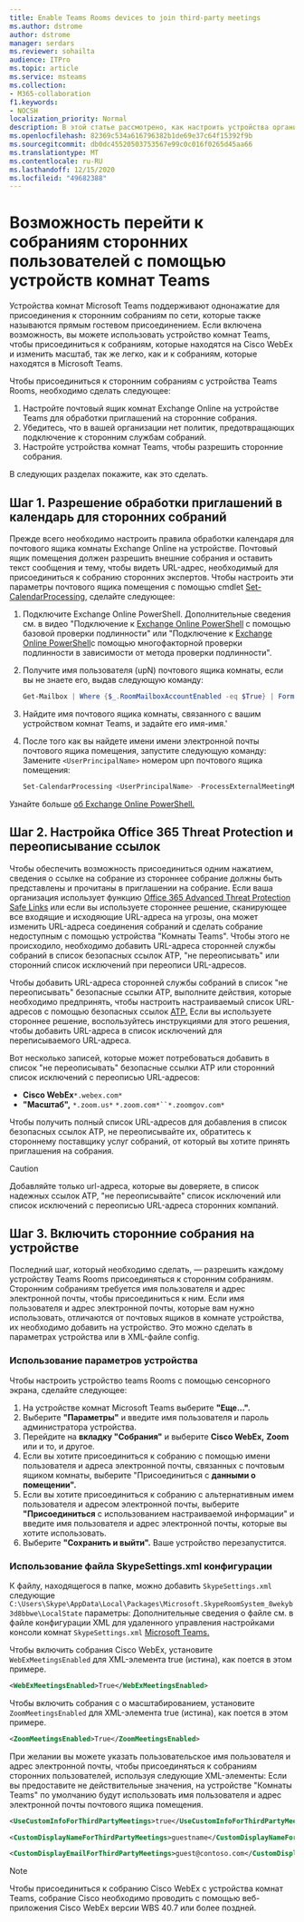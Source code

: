 ```yaml
---
title: Enable Teams Rooms devices to join third-party meetings
ms.author: dstrome
author: dstrome
manager: serdars
ms.reviewer: sohailta
audience: ITPro
ms.topic: article
ms.service: msteams
ms.collection:
- M365-collaboration
f1.keywords:
- NOCSH
localization_priority: Normal
description: В этой статье рассмотрено, как настроить устройства организации и комнат Teams для поддержки сторонних собраний, присоединяемых к Cisco WebEx и Zoom.
ms.openlocfilehash: 82369c534a616796382b1de69e37c64f15392f9b
ms.sourcegitcommit: db0dc45520503753567e99c0c016f0265d45aa66
ms.translationtype: MT
ms.contentlocale: ru-RU
ms.lasthandoff: 12/15/2020
ms.locfileid: "49682388"
---
```

# <a name="enable-teams-room-devices-to-join-third-party-meetings"></a>Возможность перейти к собраниям сторонних пользователей с помощью устройств комнат Teams

Устройства комнат Microsoft Teams поддерживают однонажатие для присоединения к сторонним собраниям по сети, которые также называются прямым гостевом присоединением. Если включена возможность, вы можете использовать устройство комнат Teams, чтобы присоединиться к собраниям, которые находятся на Cisco WebEx и изменить масштаб, так же легко, как и к собраниям, которые находятся в Microsoft Teams.

Чтобы присоединиться к сторонним собраниям с устройства Teams Rooms, необходимо сделать следующее:

1. Настройте почтовый ящик комнат Exchange Online на устройстве Teams для обработки приглашений на сторонние собрания.
2. Убедитесь, что в вашей организации нет политик, предотвращающих подключение к сторонним службам собраний.
3. Настройте устройства комнат Teams, чтобы разрешить сторонние собрания.

В следующих разделах покажите, как это сделать.

## <a name="step-1-allow-calendar-invite-processing-for-third-party-meetings"></a>Шаг 1. Разрешение обработки приглашений в календарь для сторонних собраний

Прежде всего необходимо настроить правила обработки календаря для почтового ящика комнаты Exchange Online на устройстве. Почтовый ящик помещения должен разрешить внешние собрания и оставить текст сообщения и тему, чтобы видеть URL-адрес, необходимый для присоединиться к собранию сторонних экспертов. Чтобы настроить эти параметры почтового ящика помещения с помощью cmdlet [Set-CalendarProcessing,](https://docs.microsoft.com/powershell/module/exchange/set-calendarprocessing?view=exchange-ps.) сделайте следующее:

1. Подключите Exchange Online PowerShell. Дополнительные сведения см. в видео "Подключение к [Exchange Online PowerShell](https://docs.microsoft.com/powershell/exchange/connect-to-exchange-online-powershell?view=exchange-ps) с помощью базовой проверки подлинности" или "Подключение к [Exchange Online PowerShell](https://docs.microsoft.com/powershell/exchange/mfa-connect-to-exchange-online-powershell?view=exchange-ps)с помощью многофакторной проверки подлинности в зависимости от метода проверки подлинности".

2. Получите имя пользователя (upN) почтового ящика комнаты, если вы не знаете его, выдав следующую команду:

    ```powershell
    Get-Mailbox | Where {$_.RoomMailboxAccountEnabled -eq $True} | Format-Table Name, UserPrincipalName
    ```
    
3. Найдите имя почтового ящика комнаты, связанного с вашим устройством комнат Teams, и задайте его имя-имя.'

4. После того как вы найдете имени имени электронной почты почтового ящика помещения, запустите следующую команду: Замените `<UserPrincipalName>` номером upn почтового ящика помещения:

    ```powershell
    Set-CalendarProcessing <UserPrincipalName> -ProcessExternalMeetingMessages $True -DeleteComments $False -DeleteSubject $False
    ```

Узнайте больше [об Exchange Online PowerShell.](https://docs.microsoft.com/powershell/exchange/exchange-online-powershell?view=exchange-ps)

## <a name="step-2-configure-office-365-threat-protection-and-link-rewrite"></a>Шаг 2. Настройка Office 365 Threat Protection и переописывание ссылок

Чтобы обеспечить возможность присоединиться одним нажатием, сведения о ссылке на собрание из стороннее собрание должны быть представлены и прочитаны в приглашении на собрание. Если ваша организация использует функцию [Office 365 Advanced Threat Protection Safe Links](https://docs.microsoft.com/microsoft-365/security/office-365-security/atp-safe-links) или если вы используете стороннее решение, сканирующее все входящие и исходяющие URL-адреса на угрозы, она может изменить URL-адреса соединения собраний и сделать собрание недоступным с помощью устройства "Комнаты Teams". Чтобы этого не происходило, необходимо добавить URL-адреса сторонней службы собраний в список безопасных ссылок ATP, "не переописывать" или сторонний список исключений при переописи URL-адресов.

Чтобы добавить URL-адреса сторонней службы собраний в список "не переописывать" безопасные ссылки ATP, выполните действия, которые необходимо предпринять, чтобы настроить настраиваемый список URL-адресов с помощью безопасных ссылок [ATP.](https://docs.microsoft.com/microsoft-365/security/office-365-security/set-up-a-custom-do-not-rewrite-urls-list-with-atp?view=o365-worldwide) Если вы используете стороннее решение, воспользуйтесь инструкциями для этого решения, чтобы добавить URL-адреса в список исключений для переписываемого URL-адреса.

Вот несколько записей, которые может потребоваться добавить в список "не переописывать" безопасные ссылки ATP или сторонний список исключений с переописью URL-адресов:

- **Cisco WebEx**`*.webex.com*`
- **"Масштаб",** `*.zoom.us*` `*.zoom.com*``*.zoomgov.com*`

Чтобы получить полный список URL-адресов для добавления в список безопасных ссылок ATP, не переописывайте их, обратитесь к стороннему поставщику услуг собраний, от который вы хотите принять приглашения на собрания. 

> [!CAUTION]
> Добавляйте только url-адреса, которые вы доверяете, в список надежных ссылок ATP, "не переописывайте" список исключений или список исключений с переописью URL-адреса сторонних компаний.

## <a name="step-3-enable-third-party-meetings-on-device"></a>Шаг 3. Включить сторонние собрания на устройстве

Последний шаг, который необходимо сделать, — разрешить каждому устройству Teams Rooms присоединяться к сторонним собраниям. Сторонним собраниям требуется имя пользователя и адрес электронной почты, чтобы присоединиться к ним. Если имя пользователя и адрес электронной почты, которые вам нужно использовать, отличаются от почтовых ящиков в комнате устройства, их необходимо добавить на устройство. Это можно сделать в параметрах устройства или в XML-файле config.

### <a name="use-device-settings"></a>Использование параметров устройства

Чтобы настроить устройство teams Rooms с помощью сенсорного экрана, сделайте следующее:

1. На устройстве комнат Microsoft Teams выберите **"Еще...".**
2. Выберите **"Параметры"** и введите имя пользователя и пароль администратора устройства.
3. Перейдите на **вкладку "Собрания"** и выберите **Cisco WebEx,** **Zoom** или и то, и другое.
4. Если вы хотите присоединиться к собранию с помощью имени пользователя и адреса электронной почты, связанных с почтовым ящиком комнаты, выберите "Присоединиться с **данными о помещении".**
5. Если вы хотите присоединиться к собранию с альтернативным имем пользователя и адресом электронной почты, выберите **"Присоединиться** с использованием настраиваемой информации" и введите имя пользователя и адрес электронной почты, которые вы хотите использовать.
6. Выберите **"Сохранить и выйти".** Ваше устройство перезапустится.

### <a name="use-the-skypesettingsxml-configuration-file"></a>Использование файла SkypeSettings.xml конфигурации

К файлу, находящегося в папке, можно добавить `SkypeSettings.xml` следующие `C:\Users\Skype\AppData\Local\Packages\Microsoft.SkypeRoomSystem_8wekyb3d8bbwe\LocalState` параметры: Дополнительные сведения о файле см. в файле конфигурации XML для удаленного управления настройками консоли комнат `SkypeSettings.xml` [Microsoft Teams.](xml-config-file.md)

Чтобы включить собрания Cisco WebEx, установите `WebExMeetingsEnabled` для XML-элемента true (истина), как поется в этом примере. 

```xml
<WebExMeetingsEnabled>True</WebExMeetingsEnabled>
```

Чтобы включить собрания с о масштабированием, установите `ZoomMeetingsEnabled` для XML-элемента true (истина), как поется в этом примере. 

```xml
<ZoomMeetingsEnabled>True</ZoomMeetingsEnabled>
```

При желании вы можете указать пользовательское имя пользователя и адрес электронной почты, чтобы присоединяться к собраниям сторонних пользователей, используя следующие XML-элементы: Если вы предоставите не действительные значения, на устройстве "Комнаты Teams" по умолчанию будут использовать имя пользователя и адрес электронной почты почтового ящика помещения.

```xml
<UseCustomInfoForThirdPartyMeetings>true</UseCustomInfoForThirdPartyMeetings>

<CustomDisplayNameForThirdPartyMeetings>guestname</CustomDisplayNameForThirdPartyMeetings>

<CustomDisplayEmailForThirdPartyMeetings>guest@contoso.com</CustomDisplayEmailForThirdPartyMeetings>
```

> [!NOTE]
> Чтобы присоединиться к собранию Cisco WebEx с устройства комнат Teams, собрание Cisco необходимо проводить с помощью веб-приложения Cisco WebEx версии WBS 40.7 или более поздней.

